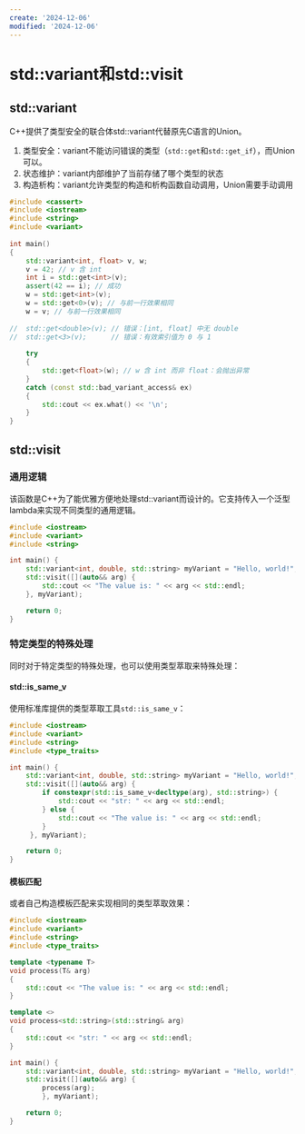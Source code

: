 ```yaml
---
create: '2024-12-06'
modified: '2024-12-06'
---
```


# std::variant和std::visit

## std::variant

C++提供了类型安全的联合体std::variant代替原先C语言的Union。

1. 类型安全：variant不能访问错误的类型（`std::get`和`std::get_if`），而Union可以。
2. 状态维护：variant内部维护了当前存储了哪个类型的状态
3. 构造析构：variant允许类型的构造和析构函数自动调用，Union需要手动调用

```C++
#include <cassert>
#include <iostream>
#include <string>
#include <variant>
 
int main()
{
    std::variant<int, float> v, w;
    v = 42; // v 含 int
    int i = std::get<int>(v);
    assert(42 == i); // 成功
    w = std::get<int>(v);
    w = std::get<0>(v); // 与前一行效果相同
    w = v; // 与前一行效果相同
 
//  std::get<double>(v); // 错误：[int, float] 中无 double
//  std::get<3>(v);      // 错误：有效索引值为 0 与 1
 
    try
    {
        std::get<float>(w); // w 含 int 而非 float：会抛出异常
    }
    catch (const std::bad_variant_access& ex)
    {
        std::cout << ex.what() << '\n';
    }
}
```

## std::visit

### 通用逻辑

该函数是C++为了能优雅方便地处理std::variant而设计的。它支持传入一个泛型lambda来实现不同类型的通用逻辑。

```C++
#include <iostream>
#include <variant>
#include <string>

int main() {
    std::variant<int, double, std::string> myVariant = "Hello, world!";
    std::visit([](auto&& arg) {
        std::cout << "The value is: " << arg << std::endl;
    }, myVariant);

    return 0;
}
```

### 特定类型的特殊处理

同时对于特定类型的特殊处理，也可以使用类型萃取来特殊处理：

#### std::is_same_v

使用标准库提供的类型萃取工具`std::is_same_v`：

```C++
#include <iostream>
#include <variant>
#include <string>
#include <type_traits>

int main() {
    std::variant<int, double, std::string> myVariant = "Hello, world!";
    std::visit([](auto&& arg) {
        if constexpr(std::is_same_v<decltype(arg), std::string>) {
         	std::cout << "str: " << arg << std::endl;   
        } else {
        	std::cout << "The value is: " << arg << std::endl;
        }
     }, myVariant);

    return 0;
}
```

#### 模板匹配

或者自己构造模板匹配来实现相同的类型萃取效果：

```C++
#include <iostream>
#include <variant>
#include <string>
#include <type_traits>

template <typename T>
void process(T& arg)
{
	std::cout << "The value is: " << arg << std::endl;
}

template <>
void process<std::string>(std::string& arg)
{
	std::cout << "str: " << arg << std::endl;
}

int main() {
	std::variant<int, double, std::string> myVariant = "Hello, world!";
	std::visit([](auto&& arg) {
		process(arg);
		}, myVariant);

	return 0;
}
```